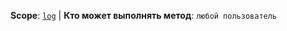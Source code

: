 **Scope**: [`log`](../../scopes/permissions.md) | **Кто может выполнять метод**: `любой пользователь`